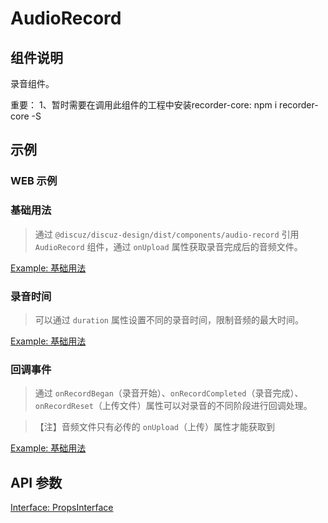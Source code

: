 # AudioRecord

## 组件说明

录音组件。

重要：
1、暂时需要在调用此组件的工程中安装recorder-core: npm i recorder-core -S

## 示例

### WEB 示例

### 基础用法

> 通过 `@discuz/discuz-design/dist/components/audio-record` 引用 `AudioRecord` 组件，通过 `onUpload` 属性获取录音完成后的音频文件。

[Example: 基础用法](./__examples__/web/index.jsx)

### 录音时间

> 可以通过 `duration` 属性设置不同的录音时间，限制音频的最大时间。

[Example: 基础用法](./__examples__/web/duration.jsx)

### 回调事件

> 通过 `onRecordBegan`（录音开始）、`onRecordCompleted`（录音完成）、`onRecordReset`（上传文件）属性可以对录音的不同阶段进行回调处理。

> 【注】音频文件只有必传的 `onUpload`（上传）属性才能获取到

[Example: 基础用法](./__examples__/web/event.jsx)

<!-- ### 小程序示例

[基础用法](./__examples__/mini/index.jsx) -->

## API 参数

[Interface: PropsInterface](./interface.ts)